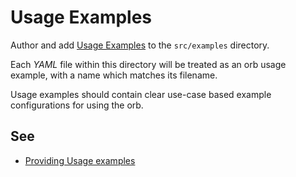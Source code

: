 # Usage Examples

Author and add [Usage Examples](https://circleci.com/docs/2.0/orb-author/#providing-usage-examples-of-orbs) to the `src/examples` directory.

Each _YAML_ file within this directory will be treated as an orb usage example, with a name which matches its filename.

Usage examples should contain clear use-case based example configurations for using the orb.

## See

- [Providing Usage examples](https://circleci.com/docs/2.0/orb-author/#providing-usage-examples-of-orbs)
